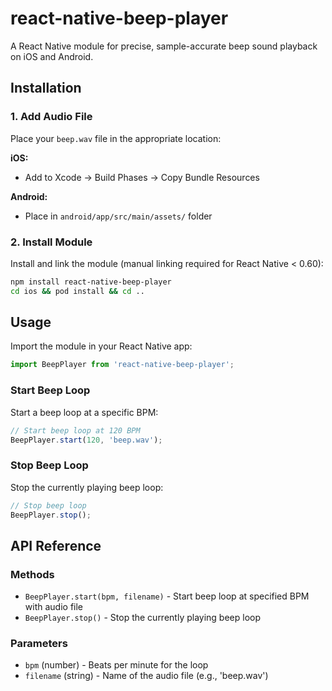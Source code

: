 # react-native-beep-player

A React Native module for precise, sample-accurate beep sound playback on iOS and Android.

## Installation

### 1. Add Audio File

Place your `beep.wav` file in the appropriate location:

**iOS:**
- Add to Xcode → Build Phases → Copy Bundle Resources

**Android:**
- Place in `android/app/src/main/assets/` folder

### 2. Install Module

Install and link the module (manual linking required for React Native < 0.60):

```bash
npm install react-native-beep-player
cd ios && pod install && cd ..
```

## Usage

Import the module in your React Native app:

```javascript
import BeepPlayer from 'react-native-beep-player';
```

### Start Beep Loop

Start a beep loop at a specific BPM:

```javascript
// Start beep loop at 120 BPM
BeepPlayer.start(120, 'beep.wav');
```

### Stop Beep Loop

Stop the currently playing beep loop:

```javascript
// Stop beep loop
BeepPlayer.stop();
```

## API Reference

### Methods

- `BeepPlayer.start(bpm, filename)` - Start beep loop at specified BPM with audio file
- `BeepPlayer.stop()` - Stop the currently playing beep loop

### Parameters

- `bpm` (number) - Beats per minute for the loop
- `filename` (string) - Name of the audio file (e.g., 'beep.wav')